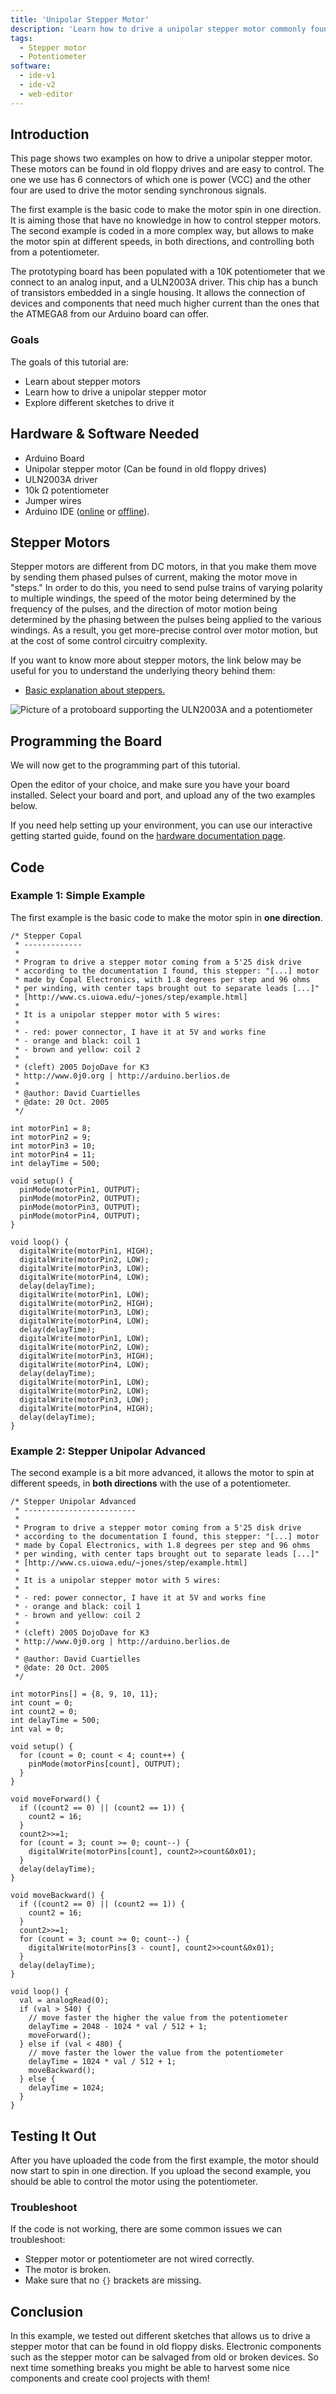 ```yaml
---
title: 'Unipolar Stepper Motor'
description: 'Learn how to drive a unipolar stepper motor commonly found in old floppy drives!'
tags: 
  - Stepper motor
  - Potentiometer
software:
  - ide-v1
  - ide-v2
  - web-editor
---
```


## Introduction

This page shows two examples on how to drive a unipolar stepper motor. These motors can be found in old floppy drives and are easy to control. The one we use has 6 connectors of which one is power (VCC) and the other four are used to drive the motor sending synchronous signals.

The first example is the basic code to make the motor spin in one direction. It is aiming those that have no knowledge in how to control stepper motors. The second example is coded in a more complex way, but allows to make the motor spin at different speeds, in both directions, and controlling both from a potentiometer.

The prototyping board has been populated with a 10K potentiometer that we connect to an analog input, and a ULN2003A driver. This chip has a bunch of transistors embedded in a single housing. It allows the connection of devices and components that need much higher current than the ones that the ATMEGA8 from our Arduino board can offer.


### Goals

The goals of this tutorial are:

- Learn about stepper motors
- Learn how to drive a unipolar stepper motor
- Explore different sketches to drive it


## Hardware & Software Needed

- Arduino Board 
- Unipolar stepper motor (Can be found in old floppy drives)
- ULN2003A driver
- 10k Ω potentiometer
- Jumper wires
- Arduino IDE ([online](https://create.arduino.cc/) or [offline](https://www.arduino.cc/en/main/software)).



## Stepper Motors 

Stepper motors are different from DC motors, in that you make them move by sending them phased pulses of current, making the motor move in "steps." In order to do this, you need to send pulse trains of varying polarity to multiple windings, the speed of the motor being determined by the frequency of the pulses, and the direction of motor motion being determined by the phasing between the pulses being applied to the various windings. As a result, you get more-precise control over motor motion, but at the cost of some control circuitry complexity.

If you want to know more about stepper motors, the link below may be useful for you to understand the underlying theory behind them:



- [Basic explanation about steppers.](http://www.solarbotics.net/library/pieces/parts_mech_steppers.html)




![Picture of a protoboard supporting the ULN2003A and a potentiometer](assets/protoboard_uln2003a.jpg)


## Programming the Board

We will now get to the programming part of this tutorial. 

 Open the editor of your choice, and make sure you have your board installed. Select your board and port, and upload any of the two examples below.

If you need help setting up your environment, you can use our interactive getting started guide, found on the [hardware documentation page](https://docs.arduino.cc/).

## Code


### Example 1: Simple Example

The first example is the basic code to make the motor spin in **one direction**.

```arduino
/* Stepper Copal
 * -------------
 *
 * Program to drive a stepper motor coming from a 5'25 disk drive
 * according to the documentation I found, this stepper: "[...] motor 
 * made by Copal Electronics, with 1.8 degrees per step and 96 ohms 
 * per winding, with center taps brought out to separate leads [...]"
 * [http://www.cs.uiowa.edu/~jones/step/example.html]
 *
 * It is a unipolar stepper motor with 5 wires:
 * 
 * - red: power connector, I have it at 5V and works fine
 * - orange and black: coil 1
 * - brown and yellow: coil 2
 *
 * (cleft) 2005 DojoDave for K3
 * http://www.0j0.org | http://arduino.berlios.de
 *
 * @author: David Cuartielles
 * @date: 20 Oct. 2005
 */

int motorPin1 = 8;
int motorPin2 = 9;
int motorPin3 = 10;
int motorPin4 = 11;
int delayTime = 500;

void setup() {
  pinMode(motorPin1, OUTPUT);
  pinMode(motorPin2, OUTPUT);
  pinMode(motorPin3, OUTPUT);
  pinMode(motorPin4, OUTPUT);
}

void loop() {
  digitalWrite(motorPin1, HIGH);
  digitalWrite(motorPin2, LOW);
  digitalWrite(motorPin3, LOW);
  digitalWrite(motorPin4, LOW);
  delay(delayTime);
  digitalWrite(motorPin1, LOW);
  digitalWrite(motorPin2, HIGH);
  digitalWrite(motorPin3, LOW);
  digitalWrite(motorPin4, LOW);
  delay(delayTime);
  digitalWrite(motorPin1, LOW);
  digitalWrite(motorPin2, LOW);
  digitalWrite(motorPin3, HIGH);
  digitalWrite(motorPin4, LOW);
  delay(delayTime);
  digitalWrite(motorPin1, LOW);
  digitalWrite(motorPin2, LOW);
  digitalWrite(motorPin3, LOW);
  digitalWrite(motorPin4, HIGH);
  delay(delayTime);
}
```

### Example 2: Stepper Unipolar Advanced



The second example is a bit more advanced, it allows the motor to spin at different speeds, in **both directions** with the use of a potentiometer.

```arduino
/* Stepper Unipolar Advanced
 * -------------------------
 *
 * Program to drive a stepper motor coming from a 5'25 disk drive
 * according to the documentation I found, this stepper: "[...] motor 
 * made by Copal Electronics, with 1.8 degrees per step and 96 ohms 
 * per winding, with center taps brought out to separate leads [...]"
 * [http://www.cs.uiowa.edu/~jones/step/example.html]
 *
 * It is a unipolar stepper motor with 5 wires:
 * 
 * - red: power connector, I have it at 5V and works fine
 * - orange and black: coil 1
 * - brown and yellow: coil 2
 *
 * (cleft) 2005 DojoDave for K3
 * http://www.0j0.org | http://arduino.berlios.de
 *
 * @author: David Cuartielles
 * @date: 20 Oct. 2005
 */

int motorPins[] = {8, 9, 10, 11};
int count = 0;
int count2 = 0;
int delayTime = 500;
int val = 0;

void setup() {
  for (count = 0; count < 4; count++) {
    pinMode(motorPins[count], OUTPUT);
  }
}

void moveForward() {
  if ((count2 == 0) || (count2 == 1)) {
    count2 = 16;
  }
  count2>>=1;
  for (count = 3; count >= 0; count--) {
    digitalWrite(motorPins[count], count2>>count&0x01);
  }
  delay(delayTime);
}

void moveBackward() {
  if ((count2 == 0) || (count2 == 1)) {
    count2 = 16;
  }
  count2>>=1;
  for (count = 3; count >= 0; count--) {
    digitalWrite(motorPins[3 - count], count2>>count&0x01);
  }
  delay(delayTime);
}

void loop() {
  val = analogRead(0);
  if (val > 540) {
    // move faster the higher the value from the potentiometer
    delayTime = 2048 - 1024 * val / 512 + 1; 
    moveForward();
  } else if (val < 480) {
    // move faster the lower the value from the potentiometer
    delayTime = 1024 * val / 512 + 1; 
    moveBackward();
  } else {
    delayTime = 1024;
  }
}
```



## Testing It Out

After you have uploaded the code from the first example, the motor should now start to spin in one direction. If you upload the second example, you should be able to control the motor using the potentiometer.

### Troubleshoot

If the code is not working, there are some common issues we can troubleshoot:

- Stepper motor or potentiometer are not wired correctly.
- The motor is broken.
- Make sure that no `{}` brackets are missing.

## Conclusion

In this example, we tested out different sketches that allows us to drive a stepper motor that can be found in old floppy disks. Electronic components such as the stepper motor can be salvaged from old or broken devices. So next time something breaks you might be able to harvest some nice components and create cool projects with them!
